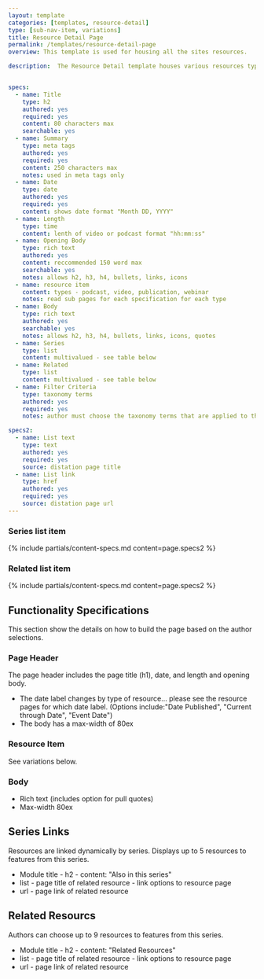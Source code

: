 ```yaml
---
layout: template
categories: [templates, resource-detail]
type: [sub-nav-item, variations]
title: Resource Detail Page
permalink: /templates/resource-detail-page
overview: This template is used for housing all the sites resources.

description:  The Resource Detail template houses various resources types that all have their own required aspects. On this overview page, you will see the common functionaly and content types. The requirements for each resource type will be linked in a sub-page.


specs:
  - name: Title
    type: h2
    authored: yes
    required: yes
    content: 80 characters max
    searchable: yes
  - name: Summary
    type: meta tags
    authored: yes
    required: yes
    content: 250 characters max
    notes: used in meta tags only
  - name: Date
    type: date
    authored: yes
    required: yes
    content: shows date format "Month DD, YYYY"
  - name: Length
    type: time
    content: lenth of video or podcast format "hh:mm:ss"
  - name: Opening Body
    type: rich text
    authored: yes
    content: reccommended 150 word max
    searchable: yes
    notes: allows h2, h3, h4, bullets, links, icons
  - name: resource item
    content: types - podcast, video, publication, webinar
    notes: read sub pages for each specification for each type
  - name: Body
    type: rich text
    authored: yes
    searchable: yes
    notes: allows h2, h3, h4, bullets, links, icons, quotes
  - name: Series
    type: list
    content: multivalued - see table below
  - name: Related
    type: list
    content: multivalued - see table below
  - name: Filter Criteria
    type: taxonomy terms
    authored: yes
    required: yes
    notes: author must choose the taxonomy terms that are applied to this page.

specs2: 
  - name: List text
    type: text
    authored: yes
    required: yes
    source: distation page title
  - name: List link
    type: href
    authored: yes
    required: yes
    source: distation page url
---
```


### Series list item
{% include partials/content-specs.md content=page.specs2 %} 

### Related list item
{% include partials/content-specs.md content=page.specs2 %} 

## Functionality Specifications
This section show the details on how to build the page based on the author selections.

### Page Header
The page header includes the page title (h1), date, and length and opening body.
- The date label changes by type of resource... please see the resource pages for which date label. (Options include:"Date Published", "Current through Date", "Event Date")
- The body has a max-width of 80ex

### Resource Item
See variations below.

### Body
- Rich text (includes option for pull quotes)
- Max-width 80ex

## Series Links
Resources are linked dynamically by series. Displays up to 5 resources to features from this series.
- Module title - h2 - content: "Also in this series"
- list - page title of related resource - link options to resource page
- url - page link of related resource

## Related Resourcs
Authors can choose up to 9 resources to features from this series.
- Module title - h2 - content: "Related Resources"
- list - page title of related resource - link options to resource page
- url - page link of related resource